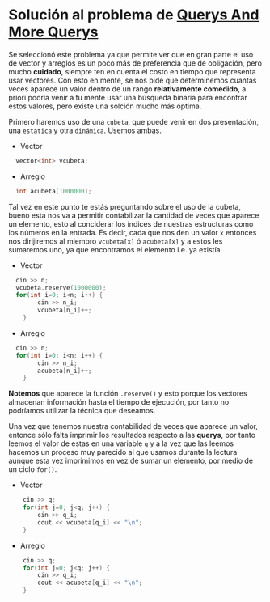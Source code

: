 # Solución al problema de [Querys And More Querys](https://omegaup.com/arena/problem/Querys-and-more-Querys/#problems) 

Se seleccionó este problema ya que permite ver que en gran parte el uso de vector y arreglos es un poco más de preferencia que de obligación, pero mucho 
**cuidado**, siempre ten en cuenta el costo en tiempo que representa usar vectores. Con esto en mente, se nos pide que determinemos cuantas veces aparece un 
valor dentro de un rango **relativamente comedido**, a priori podría venir a tu mente usar una búsqueda binaria para encontrar estos valores, pero existe 
una solción mucho más óptima. 

Primero haremos uso de una `cubeta`, que puede venir en dos presentación, una `estática` y otra `dinámica`. Usemos ambas. 

+ Vector

```C++
  vector<int> vcubeta;
```

+ Arreglo

```C++
  int acubeta[1000000];
```

Tal vez en este punto te estás preguntando sobre el uso de la cubeta, bueno esta nos va a permitir contabilizar la cantidad de veces que aparece un elemento, esto
al conciderar los índices de nuestras estructuras como los números en la entrada. Es decir, cada que nos den un valor `x` entonces nos dirijiremos al miembro
`vcubeta[x]` ó `acubeta[x]` y a estos les sumaremos uno, ya que encontramos el elemento i.e. ya existía. 

+ Vector

```C++
  cin >> n;
  vcubeta.reserve(1000000);
  for(int i=0; i<n; i++) {
		cin >> n_i;
		vcubeta[n_i]++;
	}
```

+ Arreglo 

```C++ 
  cin >> n;
  for(int i=0; i<n; i++) {
		cin >> n_i;
		acubeta[n_i]++;
	}
```

**Notemos** que aparece la función `.reserve()` y esto porque los vectores almacenan información hasta el tiempo de ejecución, por tanto no podríamos utilizar 
la técnica que deseamos. 

Una vez que tenemos nuestra contabilidad de veces que aparece un valor, entonce sólo falta imprimir los resultados respecto a las **querys**, por tanto
leemos el valor de estas en una variable `q` y a la vez que las leemos hacemos un proceso muy parecido al que usamos durante la lectura
aunque esta vez imprimimos en vez de sumar un elemento, por medio de un ciclo `for()`.

+ Vector 

```C++
  	cin >> q;
	for(int j=0; j<q; j++) {
		cin >> q_i;
		cout << vcubeta[q_i] << "\n";
	}
```
+ Arreglo

```C++
  	cin >> q;
	for(int j=0; j<q; j++) {
		cin >> q_i;
		cout << acubeta[q_i] << "\n";
	}
```



